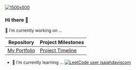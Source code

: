 [![1500x500](https://user-images.githubusercontent.com/28223640/186547908-0a6427f4-4c76-4821-8d64-be8f8241546e.jpg)](https://isaiahdavis.com/)
### Hi there 👋
🔭 I’m currently working on ...

|Repository                                                                     |Project Milestones                                                              |
|-------------------------------------------------------------------------------|-------------------------------------------------------------------------------|
|[My Portfolio](https://github.com/isaiahdaviscom/myportfolio)                  |[Project Timeline](https://github.com/users/isaiahdaviscom/projects/2)         |

- 🌱 I’m currently learning ...
[![LeetCode user isaiahdaviscom](https://img.shields.io/badge/dynamic/json?style=for-the-badge&labelColor=black&color=%23ffa116&label=Leetcode%20%7C%20Solved&query=solvedPercentage&url=https%3A%2F%2Fleetcode-badge.vercel.app%2Fapi%2Fusers%2Fisaiahdaviscom&logo=leetcode&logoColor=yellow)](https://leetcode.com/isaiahdaviscom/)

<!--

https://www.markdownguide.org/basic-syntax/

**isaiahdaviscom/isaiahdaviscom** is a ✨ _special_ ✨ repository because its `README.md` (this file) appears on your GitHub profile.

Here are some ideas to get 
you started:

- 🔭 I’m currently working on ...
- 🌱 I’m currently learning ...
- 👯 I’m looking to collaborate on ...
- 🤔 I’m looking for help with ...
- 💬 Ask me about ...
- 📫 How to reach me: ...
- 😄 Pronouns: ...
- ⚡ Fun fact: ...
-->
